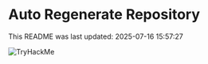 # Auto Regenerate Repository

This README was last updated: 2025-07-16 15:57:27

 ![TryHackMe](https://tryhackme.com/badge/533634)